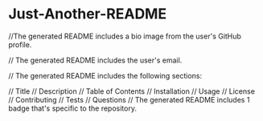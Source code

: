 # Just-Another-README

//The generated README includes a bio image from the user's GitHub profile.

// The generated README includes the user's email.

// The generated README includes the following sections:

// Title
// Description
// Table of Contents
// Installation
// Usage
// License
// Contributing
// Tests
// Questions
// The generated README includes 1 badge that's specific to the repository.
